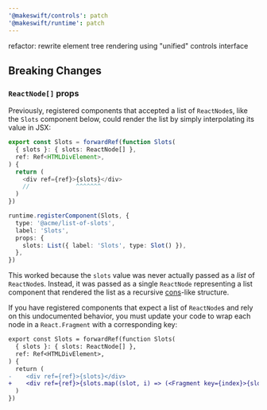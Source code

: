 ```yaml
---
'@makeswift/controls': patch
'@makeswift/runtime': patch
---
```


refactor: rewrite element tree rendering using "unified" controls interface

## Breaking Changes

### `ReactNode[]` props

Previously, registered components that accepted a list of `ReactNode`s, like the `Slots` component below, could render the list by simply interpolating its value in JSX:

```typescript
export const Slots = forwardRef(function Slots(
  { slots }: { slots: ReactNode[] },
  ref: Ref<HTMLDivElement>,
) {
  return (
    <div ref={ref}>{slots}</div>
    //             ^^^^^^^
  )
})

runtime.registerComponent(Slots, {
  type: '@acme/list-of-slots',
  label: 'Slots',
  props: {
    slots: List({ label: 'Slots', type: Slot() }),
  },
})
```

This worked because the `slots` value was never actually passed as a _list_ of `ReactNode`s. Instead, it was passed as a single `ReactNode` representing a list component that rendered the list as a recursive [cons](https://en.wikipedia.org/wiki/Cons)-like structure.

If you have registered components that expect a list of `ReactNode`s and rely on this undocumented behavior, you must update your code to wrap each node in a `React.Fragment` with a corresponding key:

```diff
export const Slots = forwardRef(function Slots(
  { slots }: { slots: ReactNode[] },
  ref: Ref<HTMLDivElement>,
) {
  return (
-    <div ref={ref}>{slots}</div>
+    <div ref={ref}>{slots.map((slot, i) => (<Fragment key={index}>{slot}</Fragment>))}</div>
  )
})
```
